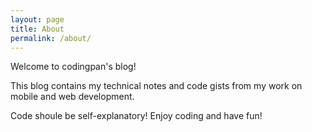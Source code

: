 ```yaml
---
layout: page
title: About
permalink: /about/
---
```

Welcome to codingpan's blog!

This blog contains my technical notes and code gists from my work on mobile and web development. 

Code shoule be self-explanatory! 
Enjoy coding and have fun!  

